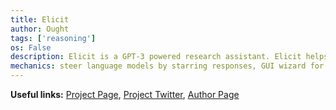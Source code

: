 ```yaml
---
title: Elicit
author: Ought
tags: ['reasoning']
os: False
description: Elicit is a GPT-3 powered research assistant. Elicit helps you classify datasets, brainstorm research questions, and search through publications.
mechanics: steer language models by starring responses, GUI wizard for defining tasks for language models.
---
```


**Useful links:** [Project Page](https://elicit.org/), [Project Twitter](https://twitter.com/elicitorg), [Author Page](https://ought.org/)